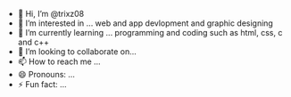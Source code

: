 - 👋 Hi, I’m @trixz08
- 👀 I’m interested in ... web and app devlopment and graphic designing 
- 🌱 I’m currently learning ... programming and coding such as html, css, c and c++
- 💞️ I’m looking to collaborate on...
- 📫 How to reach me ...
- 😄 Pronouns: ...
- ⚡ Fun fact: ...

<!---
trixz08/trixz08 is a ✨ special ✨ repository because its `README.md` (this file) appears on your GitHub profile.
You can click the Preview link to take a look at your changes.
--->

